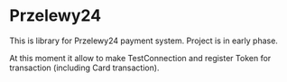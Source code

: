 # Przelewy24

This is library for Przelewy24 payment system.
Project is in early phase.

At this moment it allow to make TestConnection and register Token for transaction (including Card transaction).
